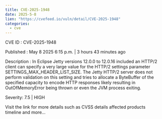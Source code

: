 ```yaml
---
title: CVE-2025-1948
date: 2025-5-8
lien: "https://cvefeed.io/vuln/detail/CVE-2025-1948"
categories:
  - cve
---
```


CVE ID : CVE-2025-1948

Published :  May 8
2025
6:15 p.m. | 3 hours
43 minutes ago

Description : In Eclipse Jetty versions 12.0.0 to 12.0.16 included
an HTTP/2 client can specify a very large value for the HTTP/2 settings parameter SETTINGS_MAX_HEADER_LIST_SIZE.
The Jetty HTTP/2 server does not perform validation on this setting
and tries to allocate a ByteBuffer of the specified capacity to encode HTTP responses
likely resulting in OutOfMemoryError being thrown
or even the JVM process exiting.

Severity: 7.5 | HIGH

Visit the link for more details
such as CVSS details
affected products
timeline
and more...
